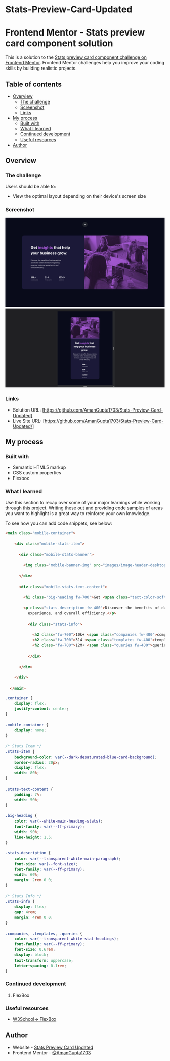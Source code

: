 # Stats-Preview-Card-Updated

# Frontend Mentor - Stats preview card component solution

This is a solution to the [Stats preview card component challenge on Frontend Mentor](https://www.frontendmentor.io/challenges/stats-preview-card-component-8JqbgoU62). Frontend Mentor challenges help you improve your coding skills by building realistic projects. 

## Table of contents

- [Overview](#overview)
  - [The challenge](#the-challenge)
  - [Screenshot](#screenshot)
  - [Links](#links)
- [My process](#my-process)
  - [Built with](#built-with)
  - [What I learned](#what-i-learned)
  - [Continued development](#continued-development)
  - [Useful resources](#useful-resources)
- [Author](#author)

## Overview

### The challenge

Users should be able to:

- View the optimal layout depending on their device's screen size

### Screenshot

![](./Output/desktop-preview.png)
![](./Output/mobile-preview.png)

### Links

- Solution URL: [https://github.com/AmanGupta1703/Stats-Preview-Card-Updated]
- Live Site URL: [https://github.com/AmanGupta1703/Stats-Preview-Card-Updated/]

## My process

### Built with

- Semantic HTML5 markup
- CSS custom properties
- Flexbox

### What I learned

Use this section to recap over some of your major learnings while working through this project. Writing these out and providing code samples of areas you want to highlight is a great way to reinforce your own knowledge.

To see how you can add code snippets, see below:

```html
<main class="mobile-container">

    <div class="mobile-stats-item">

      <div class="mobile-stats-banner">

        <img class="mobile-banner-img" src="images/image-header-desktop.jpg" alt="">

      </div>

      <div class="mobile-stats-text-content">

        <h1 class="big-heading fw-700">Get <span class="text-color-soft-violet">insights</span> that help your business grow.</h1>

        <p class="stats-description fw-400">Discover the benefits of data analytics and make better decisions regarding revenue, customer
          experience, and overall efficiency.</p>

          <div class="stats-info">

            <h2 class="fw-700">10k+ <span class="companies fw-400">companies</span></h2>
            <h2 class="fw-700">314 <span class="templates fw-400">templates</span></h2>
            <h2 class="fw-700">12M+ <span class="queries fw-400">queries</span></h2>

          </div>

      </div>

    </div>

  </main>
```
```css
.container {
    display: flex;
    justify-content: center;
}

.mobile-container {
    display: none;
}

/* Stats Item */
.stats-item {
    background-color: var(--dark-desaturated-blue-card-background);
    border-radius: 20px;
    display: flex;
    width: 80%;
}

.stats-text-content {
    padding: 7%;
    width: 50%;
}

.big-heading {
    color: var(--white-main-heading-stats);
    font-family: var(--ff-primary);
    width: 90%;
    line-height: 1.5;
}

.stats-description {
    color: var(--transparent-white-main-paragraph);
    font-size: var(--font-size);
    font-family: var(--ff-primary);
    width: 60%;
    margin: 2rem 0 0;
}

/* Stats Info */
.stats-info {
    display: flex;
    gap: 4rem;
    margin: 4rem 0 0;
}

.companies, .templates, .queries {
    color: var(--transparent-white-stat-headings);
    font-family: var(--ff-primary);
    font-size: 0.6rem;
    display: block;
    text-transform: uppercase;
    letter-spacing: 0.1rem;
}
```

### Continued development

1) FlexBox

### Useful resources

- [W3School-> FlexBox](https://www.w3schools.com/cssref/css3_pr_flex.asp)

## Author

- Website - [Stats Preview Card Updated](https://github.com/AmanGupta1703/Stats-Preview-Card-Updated)
- Frontend Mentor - [@AmanGupta1703](https://www.frontendmentor.io/profile/AmanGupta1703)
